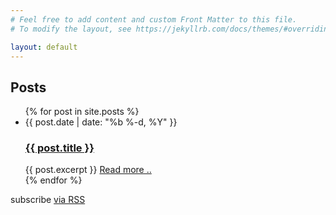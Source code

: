 ```yaml
---
# Feel free to add content and custom Front Matter to this file.
# To modify the layout, see https://jekyllrb.com/docs/themes/#overriding-theme-defaults

layout: default
---
```


<h2 class="post-list-heading">Posts</h2>

<ul class="post-list">
    {% for post in site.posts %}
        <li><span class="post-meta">{{ post.date | date: "%b %-d, %Y" }}</span>
            <h3><a class="post-link" href="{{ post.url | prepend: site.baseurl }}">
                {{ post.title }}
            </a></h3>
            <span>{{ post.excerpt }}</span>
            <a href="{{ post.url }}">Read more ..</a>
        </li>
    {% endfor %}
</ul>

<p class="rss-subscribe">subscribe <a href="/feed.xml">via RSS</a></p>
